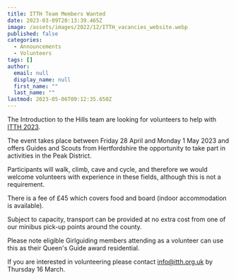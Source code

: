 ```yaml
---
title: ITTH Team Members Wanted
date: 2023-03-09T20:13:39.465Z
image: /assets/images/2022/12/ITTH_vacancies_website.webp
published: false
categories:
  - Announcements
  - Volunteers
tags: []
author:
  email: null
  display_name: null
  first_name: ""
  last_name: ""
lastmod: 2023-05-06T09:12:35.650Z
---
```

The Introduction to the Hills team are looking for volunteers to help with [ITTH 2023](/event/introduction-to-the-hills/).

The event takes place between Friday 28 April and Monday 1 May 2023 and offers Guides and Scouts from Hertfordshire the opportunity to take part in activities in the Peak District.

Participants will walk, climb, cave and cycle, and therefore we would welcome volunteers with experience in these fields, although this is not a requirement.

There is a fee of £45 which covers food and board (indoor accommodation is available).

Subject to capacity, transport can be provided at no extra cost from one of our minibus pick-up points around the county.

Please note eligible Girlguiding members attending as a volunteer can use this as their Queen's Guide award residential.

If you are interested in volunteering please contact <info@itth.org.uk> by Thursday 16 March.
